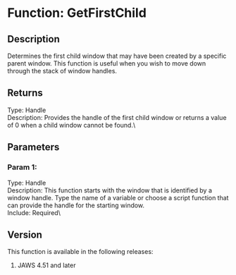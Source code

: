 # Function: GetFirstChild

## Description

Determines the first child window that may have been created by a
specific parent window. This function is useful when you wish to move
down through the stack of window handles.

## Returns

Type: Handle\
Description: Provides the handle of the first child window or returns a
value of 0 when a child window cannot be found.\

## Parameters

### Param 1:

Type: Handle\
Description: This function starts with the window that is identified by
a window handle. Type the name of a variable or choose a script function
that can provide the handle for the starting window.\
Include: Required\

## Version

This function is available in the following releases:

1.  JAWS 4.51 and later
